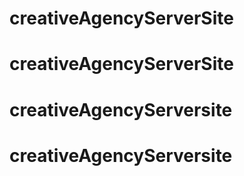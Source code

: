 # creativeAgencyServerSite
# creativeAgencyServerSite
# creativeAgencyServersite
# creativeAgencyServersite
